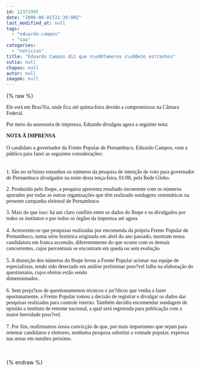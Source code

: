 ```yaml
---
id: 12371995
date: "2006-08-01T21:30:00Z"
last_modified_at: null
tags:
  - "eduardo-campos"
  - "sao"
categories:
  - "noticias"
title: "Eduardo Campos diz que n\u00fameros s\u00e3o estranhos"
sutia: null
chapeu: null
autor: null
imagem: null
---
```

{% raw %}
<p><P><FONT face=Verdana>Ele está em Bras?lia, onde fica até quinta-feira devido a compromissos na Câmara Federal. </FONT></P></p>
<p><P><FONT face=Verdana>Por meio da assessoria de imprensa,&nbsp;Eduardo divulgou agora a seguinte nota:</FONT></P></p>
<p><P><FONT face=Verdana><STRONG>NOTA&nbsp;À IMPRENSA</STRONG><BR><BR>O candidato a governador da Frente Popular de Pernambuco, Eduardo Campos, vem a público para fazer as seguintes considerações:<BR><BR><BR>1. São no m?nimo estranhos os números da pesquisa de intenção de voto&nbsp;para governador de Pernambuco divulgados na noite desta terça-feira, 01/08, pela Rede Globo.<BR></P></FONT><FONT face=Verdana></FONT></p>
<p><P><FONT face=Verdana>2. Produzida pelo Ibope, a pesquisa apresenta resultado incoerente com os números apurados por todas as outras organizações que têm realizado&nbsp;sondagens sistemáticas na presente campanha eleitoral de Pernambuco.<BR></FONT><FONT face=Verdana></FONT></P></p>
<p><P><FONT face=Verdana>3. Mais do que isso: há um claro conflito entre os dados do Ibope e os divulgados por todos os institutos e por todos os órgãos da imprensa até agora.<BR><BR>4. Acrescente-se que pesquisas realizadas por encomenda da própria Frente Popular de Pernambuco, numa série histórica originada em abril do ano passado, mostram nossa candidatura em franca ascensão, diferentemente do que&nbsp;ocorre com os demais concorrentes, cujos percentuais se encontram em queda&nbsp;ou sem evolução.<BR><BR>5. A distorção dos números do Ibope levou a Frente Popular acionar sua equipe de especialistas, tendo sido detectado em análise preliminar poss?vel&nbsp;falha na elaboração do questionário, cujos efeitos estão sendo<BR>dimensionados.<BR><BR>6. Sem preju?zos de questionamentos técnicos e jur?dicos que venha a fazer oportunamente, a Frente Popular tomou a decisão de registrar e&nbsp;divulgar os dados das pesquisas realizadas para controle interno. Também&nbsp;decidiu encomendar sondagem de opinião a instituto de renome nacional, a&nbsp;qual será registrada para publicação com a maior brevidade poss?vel.<BR><BR>7. Por fim, reafirmamos nossa convicção de que, por mais importantes que sejam para orientar candidatos e eleitores, nenhuma pesquisa substitui a&nbsp;vontade popular, expressa nas urnas em outubro próximo.<BR><BR><BR></P></FONT> </p>
{% endraw %}